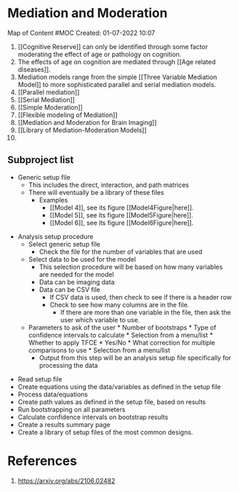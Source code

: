 # Mediation and Moderation
Map of Content #MOC
Created: 01-07-2022 10:07

1. [[Cognitive Reserve]] can only be identified through some factor moderating the effect of age or pathology on cognition.
2. The effects of age on cognition are mediated through [[Age related diseases]].
3. Mediation models range from the simple [[Three Variable Mediation Model]] to more sophisticated parallel and serial mediation models.
4. [[Parallel mediation]]
5. [[Serial Mediation]]
6. [[Simple Moderation]]
7. [[Flexible modeling of Mediation]]
8. [[Mediation and Moderation for Brain Imaging]]
9. [[Library of Mediation-Moderation Models]]
10. 


## Subproject list
- Generic setup file
	- This includes the direct, interaction, and path matrices
	- There will eventually be a library of these files
		- Examples
			- [[Model 4]], see its figure [[Model4Figure|here]].
			- [[Model 5]], see its figure [[Model5Figure|here]].
			- [[Model 6]], see its figure [[Model6Figure|here]].
* Analysis setup procedure
	* Select generic setup file
		* Check the file for the number of variables that are used
	* Select data to be used for the model
		* This selection procedure will be based on how many variables are needed for the model
		* Data can be  imaging data
		* Data can be CSV file
			* If CSV data is used, then check to see if there is a header row
			* Check to see how many columns are in the file.
				* If there are more than one variable in the file, then ask the user which variable to use.
	* Parameters to ask of the user
			* Number of bootstraps
			* Type of confidence intervals to calculate
				* Selection from a menu/list
			* Whether to apply TFCE
				* Yes/No
			* What correction for multiple comparisons to use
				 * Selection from a menu/list
		* Output from this step will be an analysis setup file specifically for processing the data

			
- Read setup file
- Create equations using the data/variables as defined in the setup file
- Process data/equations
- Create path values as defined in the setup file, based on results
- Run bootstrapping on all parameters
- Calculate confidence intervals on bootstrap results
- Create a results summary page
- Create a library of setup files of the most common designs.

# References
1. https://arxiv.org/abs/2106.02482
